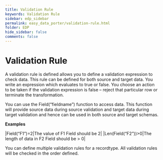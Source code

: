```yaml
---
title: Validation Rule
keywords: Validation Rule
sidebar: edp_sidebar
permalink: easy_data_porter/validation-rule.html
folder: EDP
hide_sidebar: false
comments: false
---
```


# Validation Rule

A validation rule is defined allows you to define a validation expression to check data. This rule can be defined for both source and target data. You write an expression which evaluates to true or false. You choose an action to be taken if the validation expression is false – reject that particular row or terminate the transformation.

 

You can use the Field(“fieldname”) function to access data. This function will provide source data during source validation and target data during target validation and hence can be used in both source and target schemas.

**Examples**

|Field(“F1”)=2|The value of F1 Field should be 2|
|Len(Field(“F2”))>0|The length of data in F2 Field should be > 0|

 

You can define multiple validation rules for a recordtype. All validation rules will be checked in the order defined.